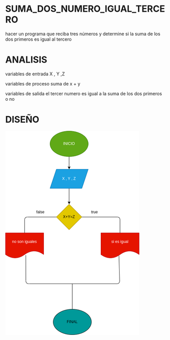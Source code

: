 # SUMA_DOS_NUMERO_IGUAL_TERCERO
hacer un programa que reciba tres números y determine si la suma de los dos primeros es igual al tercero

# ANALISIS
variables de entrada X , Y ,Z

variables de proceso suma de x + y

variables de salida el tercer numero es igual a la suma de los dos primeros o no

# DISEÑO
![Diagrama de flujo](diagrama.png "diagrama de flujo")